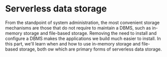 # Serverless data storage
From the standpoint of system administration, the most convenient storage mechanisms are those that do not require to maintain a DBMS, such as in-memory storage and file-based storage. Removing the need to install and configure a DBMS makes the applications we build much easier to install.
In this part, we'll learn when and how to use in-memory storage and file-based storage, both ow which are primary forms of serverless data storage.
